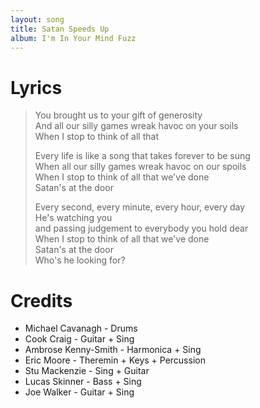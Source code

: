 ```yaml
---
layout: song
title: Satan Speeds Up
album: I'm In Your Mind Fuzz
---
```


# Lyrics

> You brought us to your gift of generosity  
> And all our silly games wreak havoc on your soils  
> When I stop to think of all that  
>  
> Every life is like a song that takes forever to be sung  
> When all our silly games wreak havoc on our spoils  
> When I stop to think of all that we've done  
> Satan's at the door  
>  
> Every second, every minute, every hour, every day  
> He's watching you  
> and passing judgement to everybody you hold dear  
> When I stop to think of all that we've done  
> Satan's at the door  
> Who's he looking for?  

# Credits

* Michael Cavanagh - Drums  
* Cook Craig - Guitar + Sing  
* Ambrose Kenny-Smith - Harmonica + Sing  
* Eric Moore - Theremin + Keys + Percussion  
* Stu Mackenzie - Sing + Guitar  
* Lucas Skinner - Bass + Sing  
* Joe Walker - Guitar + Sing  
